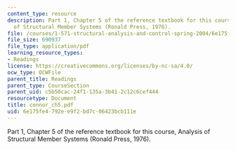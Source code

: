 ```yaml
---
content_type: resource
description: Part 1, Chapter 5 of the reference textbook for this course, Analysis
  of Structural Member Systems (Ronald Press, 1976).
file: /courses/1-571-structural-analysis-and-control-spring-2004/6e175fe4792ee9f2bd7c06423bcb111e_connor_ch5.pdf
file_size: 690937
file_type: application/pdf
learning_resource_types:
- Readings
license: https://creativecommons.org/licenses/by-nc-sa/4.0/
ocw_type: OCWFile
parent_title: Readings
parent_type: CourseSection
parent_uid: c5b50cac-24f1-135a-3b41-2c12c6cef444
resourcetype: Document
title: connor_ch5.pdf
uid: 6e175fe4-792e-e9f2-bd7c-06423bcb111e
---
```

Part 1, Chapter 5 of the reference textbook for this course, Analysis of Structural Member Systems (Ronald Press, 1976).